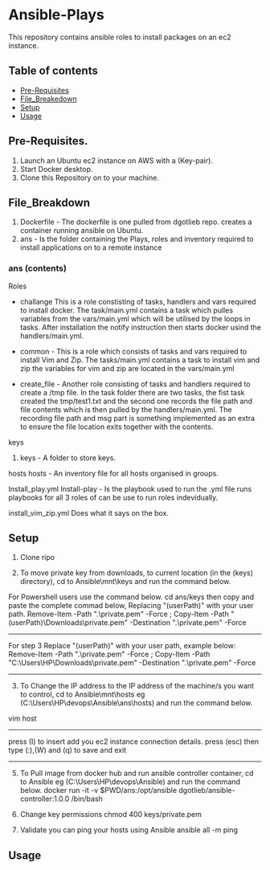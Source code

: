 # Ansible-Plays

This repository contains ansible roles to install packages on an ec2 instance.

## Table of contents
- [Pre-Requisites](#Pre-Requisites)
- [File_Breakedown](#File_Breakdown)
- [Setup](#Setup)
- [Usage](#Usage)


## Pre-Requisites.

1. Launch an Ubuntu ec2 instance on AWS with a (Key-pair).
2. Start Docker desktop.
3. Clone this Repository on to your machine.

## File_Breakdown

1. Dockerfile - The dockerfile is one pulled from dgotlieb repo. creates a container running ansible on Ubuntu.
2. ans - Is the folder containing the Plays, roles and inventory required to install applications on to a remote instance 
### ans (contents)

Roles
- challange
This is a role constisting of tasks, handlers and vars required to install docker. The task/main.yml contains a task which pulles variables from the vars/main.yml which will be utilised by the loops in tasks. After installation the notify instruction then starts docker usind the handlers/main.yml.
- common -
This is a role which consists of tasks and vars required to install Vim and Zip. The tasks/main.yml contains a task to install vim and zip the variables for vim and zip are located in the vars/main.yml

- create_file -
Another role consisting of tasks and handlers required to create a /tmp file. In the task folder there are two tasks, the fist task created the tmp/test1.txt and the second one records the file path and file contents which is then pulled by the handlers/main.yml. The recording file path and msg part is something implemented as an extra to ensure the file location exits together with the contents.

keys
1. keys - A folder to store keys.

hosts
hosts - An inventory file for all hosts organised in groups.

Install_play.yml
Install-play - Is the playbook used to run the  .yml file runs playbooks for all 3 roles of can be use to run roles indevidually.

install_vim_zip.yml
Does what it says on the box.

## Setup
1. Clone ripo

3. To move private key from downloads, to current location (in the (keys) directory), cd to Ansible\mnt\keys and run the command below.

For Powershell users use the command below. 
cd ans/keys 
then copy and paste the complete commad below, Replacing "(userPath)" with your user path. 
Remove-Item -Path ".\private.pem" -Force ; Copy-Item -Path "(userPath)\Downloads\private.pem" -Destination ".\private.pem" -Force
**** 
For step 3 Replace "(userPath)" with your user path, example below: 
Remove-Item -Path ".\private.pem" -Force ; Copy-Item -Path "C:\Users\HP\Downloads\private.pem" -Destination ".\private.pem" -Force
***

3. To Change the IP address to the IP address of the machine/s you want to control, cd to Ansible\mnt\hosts eg (C:\Users\HP\devops\Ansible\ans\hosts) and run the command below.

vim host
****
press (I) to insert 
add you ec2 instance connection details.
press (esc) then type (:),(W) and (q) to save and exit
****


5. To Pull image from docker hub and run ansible controller container, cd to Ansible eg (C:\Users\HP\devops\Ansible) and run the command below. 
docker run -it -v $PWD/ans:/opt/ansible dgotlieb/ansible-controller:1.0.0 /bin/bash


6. Change key permissions
chmod 400 keys/private.pem

7. Validate you can ping your hosts using Ansible
ansible all -m ping



## Usage





